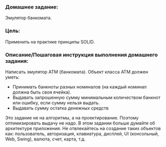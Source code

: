 ### Домашнее задание:
Эмулятор банкомата.

### Цель:
Применить на практике принципы SOLID.

### Описание/Пошаговая инструкция выполнения домашнего задания:
Написать эмулятор АТМ (банкомата). Объект класса АТМ должен уметь:

- Принимать банкноты разных номиналов (на каждый номинал должна быть своя ячейка).
- Выдавать запрошенную сумму минимальным количеством банкнот или ошибку, если сумму нельзя выдать.
- Выдавать сумму остатка денежных средств

Это задание не на алгоритмы, а на проектирование. Поэтому оптимизировать выдачу не надо.
В этом задании больше думайте об архитектуре приложения. Не отвлекайтесь на создание таких объектов как: пользователь, авторизация, клавиатура, дисплей, UI (консольный, Web, Swing), валюта, счет, карта, т.д.